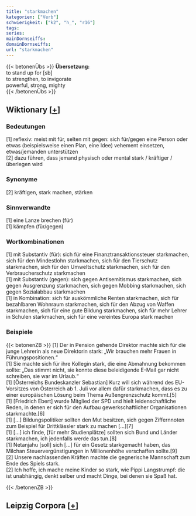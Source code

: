 ```yaml
---
title: "starkmachen"
kategorien: ["Verb"]
schwierigkeit: ["k2", "h_", "r16"]
tags:
series:
mainDornseiffs:
domainDornseiffs:
url: "starkmachen"
---
```


{{< betonenÜbs >}}
**Übersetzung:**  
to stand up for [sb]  
to strengthen, to invigorate  
powerful, strong, mighty  
{{< /betonenÜbs >}}

## Wiktionary [[+](https://de.wiktionary.org/wiki/starkmachen)]

### Bedeutungen
[1] reflexiv: meist mit für, selten mit gegen: sich für/gegen eine Person oder etwas (beispielsweise einen Plan, eine Idee) vehement einsetzen, etwas/jemanden unterstützen  
[2] dazu führen, dass jemand physisch oder mental stark / kräftiger / überlegen wird  

### Synonyme
[2] kräftigen, stark machen, stärken  

### Sinnverwandte
[1] eine Lanze brechen (für)  
[1] kämpfen (für/gegen)  

### Wortkombinationen
[1] mit Substantiv (für): sich für eine Finanztransaktionssteuer starkmachen, sich für den Mindestlohn starkmachen, sich für den Tierschutz starkmachen, sich für den Umweltschutz starkmachen, sich für den Verbraucherschutz starkmachen  
[1] mit Substantiv (gegen): sich gegen Antisemitismus starkmachen, sich gegen Ausgrenzung starkmachen, sich gegen Mobbing starkmachen, sich gegen Sozialabbau starkmachen  
[1] in Kombination: sich für auskömmliche Renten starkmachen, sich für bezahlbaren Wohnraum starkmachen, sich für den Abzug von Waffen starkmachen, sich für eine gute Bildung starkmachen, sich für mehr Lehrer in Schulen starkmachen, sich für eine vereintes Europa stark machen  

### Beispiele
{{< betonenZB >}}
[1] Der in Pension gehende Direktor machte sich für die junge Lehrerin als neue Direktorin stark: „Wir brauchen mehr Frauen in Führungspositionen.“  
[1] Sie machte sich für ihre Kollegin stark, die eine Abmahnung bekommen sollte: „Das stimmt nicht, sie konnte diese beleidigende E-Mail gar nicht schreiben, sie war im Urlaub.“  
[1] [Österreichs Bundeskanzler Sebastian] Kurz will sich während des EU-Vorsitzes von Österreich ab 1. Juli vor allem dafür starkmachen, dass es zu einer europäischen Lösung beim Thema Außengrenzschutz kommt.[5]  
[1] [Friedrich Ebert] wurde Mitglied der SPD und hielt leidenschaftliche Reden, in denen er sich für den Aufbau gewerkschaftlicher Organisationen starkmachte.[6]  
[1] […] Bildungspolitiker sollten den Mut besitzen, sich gegen Ziffernnoten zum Beispiel für Drittklässler stark zu machen […][7]  
[1] […] ich finde, [für mehr Studienplätze] sollten sich Bund und Länder starkmachen, ich jedenfalls werde das tun.[8]  
[1] Netanjahu [soll] sich […] für ein Gesetz starkgemacht haben, das Milchan Steuervergünstigungen in Millionenhöhe verschaffen sollte.[9]  
[2] Unsere nachlassenden Kräften machte die gegnerische Mannschaft zum Ende des Spiels stark.  
[2] Ich hoffe, ich mache meine Kinder so stark, wie Pippi Langstrumpf: die ist unabhängig, denkt selber und macht Dinge, bei denen sie Spaß hat.  

{{< /betonenZB >}}

## Leipzig Corpora [[+](https://corpora.uni-leipzig.de/en/res?word=starkmachen&corpusId=deu_newscrawl-public_2018)]

